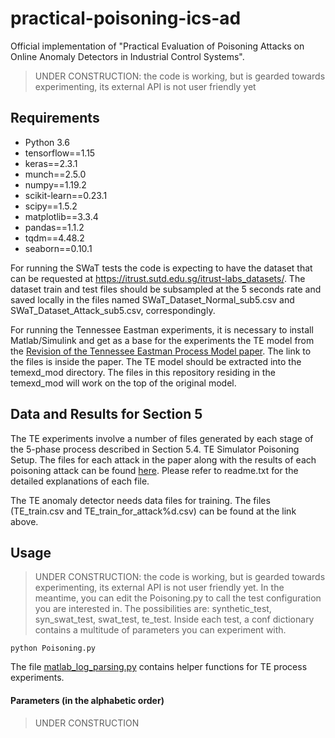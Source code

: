 # practical-poisoning-ics-ad

Official implementation of "Practical Evaluation of Poisoning Attacks on Online Anomaly Detectors in Industrial Control Systems".

> UNDER CONSTRUCTION: the code is working, but is gearded towards experimenting, its external API is not user friendly yet

## Requirements
 * Python 3.6
 * tensorflow==1.15
 * keras==2.3.1
 * munch==2.5.0
 * numpy==1.19.2
 * scikit-learn==0.23.1
 * scipy==1.5.2
 * matplotlib==3.3.4
 * pandas==1.1.2
 * tqdm==4.48.2
 * seaborn==0.10.1

For running the SWaT tests the code is expecting to have the dataset that can be requested at https://itrust.sutd.edu.sg/itrust-labs_datasets/.
The dataset train and test files should be subsampled at the 5 seconds rate and saved locally in the files named SWaT_Dataset_Normal_sub5.csv and SWaT_Dataset_Attack_sub5.csv, correspondingly.

For running the Tennessee Eastman experiments, it is necessary to install Matlab/Simulink and get as a base for the experiments the TE model from the [Revision of the Tennessee Eastman Process Model paper](https://www.sciencedirect.com/science/article/pii/S2405896315010666). The link to the files is inside the paper. The TE model should be extracted into the temexd_mod directory. The files in this repository residing in the temexd_mod will work on the top of the original model.

## Data and Results for Section 5
The TE experiments involve a number of files generated by each stage of the 5-phase process described in Section 5.4. TE Simulator Poisoning Setup. The files for each attack in the paper along with the results of each poisoning attack can be found [here](https://drive.google.com/drive/folders/1F3FDeeyfiWXt_ZgrQncJDgJ4GA6AUFUt?usp=sharing). Please refer to readme.txt for the detailed explanations of each file. 

The TE anomaly detector needs data files for training. The files (TE_train.csv and TE_train_for_attack%d.csv) can be found at the link above.
  
## Usage
> UNDER CONSTRUCTION: the code is working, but is gearded towards experimenting, its external API is not user friendly yet. In the meantime, you can edit the Poisoning.py to call the test configuration you are interested in. The possibilities are: synthetic_test, syn_swat_test, swat_test, te_test. Inside each test, a conf dictionary contains a multitude of parameters you can experiment with.

```blockquote
python Poisoning.py 
```
The file [matlab_log_parsing.py](./matlab_log_parsing.py) contains helper functions for TE process experiments.

#### Parameters (in the alphabetic order)
> UNDER CONSTRUCTION